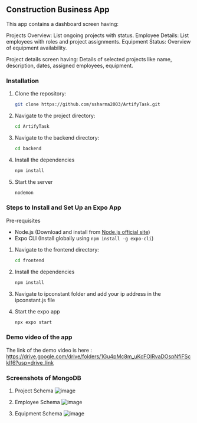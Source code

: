 
## Construction Business App

This app contains a dashboard screen having:

Projects Overview: List ongoing projects with status.
Employee Details: List employees with roles and project assignments.
Equipment Status: Overview of equipment availability.

Project details screen having:
Details of selected projects like name, description, dates, assigned employees, equipment. 
### Installation

1. Clone the repository:
    ```bash
    git clone https://github.com/ssharma2003/ArtifyTask.git
    ```
2. Navigate to the project directory:
    ```bash
    cd ArtifyTask
    ```
3. Navigate to the backend directory:
     ```bash
    cd backend
    ```
4. Install the dependencies
    ```bash
    npm install
    ```
5. Start the server
    ```bash
    nodemon
    ```

### Steps to Install and Set Up an Expo App

Pre-requisites

- Node.js (Download and install from [Node.js official site](https://nodejs.org/))
- Expo CLI (Install globally using `npm install -g expo-cli`)

1. Navigate to the frontend directory:
     ```bash
    cd frontend
    ```
2. Install the dependencies
    ```bash
    npm install
    ```
3. Navigate to ipconstant folder and add your ip address in the ipconstant.js file

4. Start the expo app
     ```bash
    npx expo start
     ```

### Demo video of the app 
The link of the demo video is here : https://drive.google.com/drive/folders/1Gu4pMc8m_uKcFOlRvaDOspNfiFSckIf6?usp=drive_link

### Screenshots of MongoDB

1. Project Schema
![image](https://github.com/ssharma2003/ArtifyTask/assets/102234857/7e06dd83-0c24-4296-81c9-533337858336)

2. Employee Schema
   ![image](https://github.com/ssharma2003/ArtifyTask/assets/102234857/126d6684-f746-4250-9b27-8792a2a53608)

3. Equipment Schema
   ![image](https://github.com/ssharma2003/ArtifyTask/assets/102234857/a93cbc78-ecb8-4284-ad11-b5e95725674e)




    
